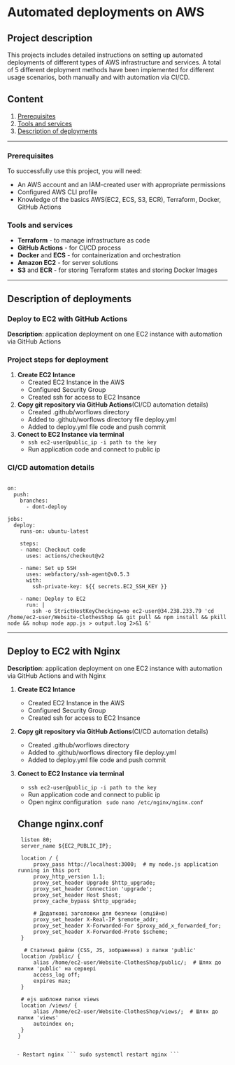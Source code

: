 # Automated deployments on AWS 
## Project description
This projects includes detailed instructions on setting up automated deployments of different types of AWS infrastructure and services. A total of 5 different deployment methods have been implemented for different usage scenarios, both manually and with automation via CI/CD.

## Content
1. [Prerequisites](#prerequisities)
2. [Tools and services](#tools-and-services)
3. [Description of deployments](#description-of-deployments)

---

### Prerequisites

To successfully use this project, you will need:
- An AWS account and an IAM-created user with appropriate permissions
- Configured AWS CLI profile
- Knowledge of the basics AWS(EC2, ECS, S3, ECR), Terraform, Docker, GitHub Actions

### Tools and services

- **Terraform** - to manage infrastructure as code
- **GitHub Actions** - for CI/CD process
- **Docker** and **ECS** - for containerization and orchestration
- **Amazon EC2** - for server solutions
- **S3** and **ECR** - for storing Terraform states and storing Docker Images

---

## Description of deployments

### Deploy to EC2 with GitHub Actions

**Description**: application deployment on one EC2 instance with automation via GitHub Actions

### Project steps for deployment

1. **Create EC2 Intance**
   - Created EC2 Instance in the AWS
   - Configured Security Group
   - Created ssh for access to EC2 Insance
2. **Copy git repository via GitHub Actions**(CI/CD automation details)
   - Created .github/worflows directory
   - Added to .github/worflows directory file deploy.yml
   - Added to deploy.yml file code and push commit 
3. **Conect to EC2 Instance via terminal**
   - ```ssh ec2-user@public_ip -i path to the key```
   - Run application code and connect to public ip
### CI/CD automation details
``` name: Deploy to AWS EC2

on:
  push:
    branches:
      - dont-deploy

jobs:
  deploy:
    runs-on: ubuntu-latest

    steps:
    - name: Checkout code
      uses: actions/checkout@v2

    - name: Set up SSH
      uses: webfactory/ssh-agent@v0.5.3
      with:
        ssh-private-key: ${{ secrets.EC2_SSH_KEY }}

    - name: Deploy to EC2
      run: |
        ssh -o StrictHostKeyChecking=no ec2-user@34.238.233.79 'cd /home/ec2-user/Website-ClothesShop && git pull && npm install && pkill node && nohup node app.js > output.log 2>&1 &' 
```

---

## Deploy to EC2 with Nginx

**Description**: application deployment on one EC2 instance with automation via GitHub Actions and with Nginx

1. **Create EC2 Intance**
   - Created EC2 Instance in the AWS
   - Configured Security Group
   - Created ssh for access to EC2 Insance
2. **Copy git repository via GitHub Actions**(CI/CD automation details)
   - Created .github/worflows directory
   - Added to .github/worflows directory file deploy.yml
   - Added to deploy.yml file code and push commit 
3. **Conect to EC2 Instance via terminal**
   - ```ssh ec2-user@public_ip -i path to the key```
   - Run application code and connect to public ip
   - Open nginx configuration ``` sudo nano /etc/nginx/nginx.conf```
   ## Change nginx.conf
   
   ```server {
    listen 80;
    server_name ${EC2_PUBLIC_IP};  

    location / {
        proxy_pass http://localhost:3000;  # my node.js application running in this port
        proxy_http_version 1.1;
        proxy_set_header Upgrade $http_upgrade;
        proxy_set_header Connection 'upgrade';
        proxy_set_header Host $host;
        proxy_cache_bypass $http_upgrade;

        # Додаткові заголовки для безпеки (опційно)
        proxy_set_header X-Real-IP $remote_addr;
        proxy_set_header X-Forwarded-For $proxy_add_x_forwarded_for;
        proxy_set_header X-Forwarded-Proto $scheme;
    }

     # Статичні файли (CSS, JS, зображення) з папки 'public'
    location /public/ {
        alias /home/ec2-user/Website-ClothesShop/public/;  # Шлях до папки 'public' на сервері
        access_log off;
        expires max;
    }

    # ejs шаблони папки views
    location /views/ {
        alias /home/ec2-user/Website-ClothesShop/views/;  # Шлях до папки 'views'
        autoindex on;
    }
   }
```

   - Restart nginx ``` sudo systemctl restart nginx ```

